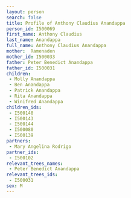 ```yaml
---
layout: person
search: false
title: Profile of Anthony Claudius Anandappa
person_id: I500069
first_name: Anthony Claudius
last_name: Anandappa
full_name: Anthony Claudius Anandappa
mother:  Ramenaden
mother_id: I500033
father: Peter Benedict Anandappa
father_id: I500031
children:
 - Molly Anandappa
 - Ben Anandappa
 - Patrick Anandappa
 - Rita Anandappa
 - Winifred Anandappa
children_ids:
 - I500140
 - I500143
 - I500144
 - I500080
 - I500139
partners:
 - Mary Angelina Rodrigo
partner_ids:
 - I500102
relevant_trees_names:
 - Peter Benedict Anandappa
relevant_trees_ids:
 - I500031
sex: M
---
```


